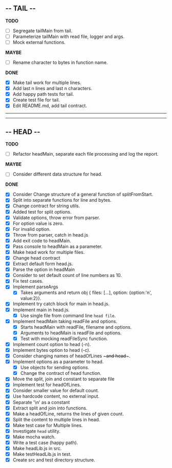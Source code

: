 ## **-- TAIL --**

**TODO**

- [ ] Segregate tailMain from tail.
- [ ] Parameterize tailMain with read file, logger and args.
 - [ ] Mock external functions.

**MAYBE**
- [ ] Rename character to bytes in function name.

**DONE**

- [x] Make tail work for multiple lines.
- [x] Add last n lines and last n characters.
- [x] Add happy path tests for tail.
- [x] Create test file for tail.
- [x] Edit README.md, add tail contract.

***
***

## **-- HEAD --**

**TODO**

- [ ] Refactor headMain, separate each file processing and log the report.

**MAYBE**

- [ ] Consider different data structure for head.

**DONE**

- [x] Consider Change structure of a general function of splitFromStart.
 - [x] Split into separate functions for line and bytes.
- [x] Change contract for string utils.
- [x] Added test for split options.
- [x] Validate options, throw error from parser.
 - [x] For option value is zero.
 - [x] For invalid option.
 - [x] Throw from parser, catch in head.js
- [x] Add exit code to headMain.
- [x] Pass console to headMain as a parameter.
- [x] Make head work for multiple files.
- [x] Change head contract
- [x] Extract default form head.js.
- [x] Parse the option in headMain 
- [x] Consider to set default count of line numbers as 10.
 - [x] Fix test cases.
- [x] Implement parseArgs
  - [x] Takes arguments and return obj { files: [...], option: {option:'n', value:2}}.
- [x] Implement try catch block for main in head.js.
- [x] Implement main in head.js.
  - [x] Use single file from command line `head file`.
- [x] Implement headMain taking readFile and options.
  - [x] Starts headMain with readFile, filename and options.
  - [x] Arguments to headMain is readFile and options.
  - [x] Test with mocking readFileSync function.
- [x] Implement count option to head (-n).
- [x] Implement bytes option to head (-c).
- [x] Consider changing names of headOfLines ~~~and head~~~.
- [x] Implement options as a parameter to head.
  - [x] Use objects for sending options.
  - [x] Change the contract of head function.
- [x] Move the split, join and constant to separate file
- [x] Implement test for headOfLines.
- [x] Consider smaller value for default count.
- [x] Use hardcode content, no external input.
- [x] Separate '\n' as a constant
- [x] Extract split and join into functions.
- [x] Make a headOfLine, returns the lines of given count.
 - [x] Split the content to multiple lines in head.
- [x] Make test case for Multiple lines.
- [x] Investigate `head` utility.
- [x] Make mocha watch.
- [x] Write a test case (happy path).
- [x] Make headLib.js in src.
- [x] Make testHeadLib.js in test.
- [x] Create src and test directory structure.
